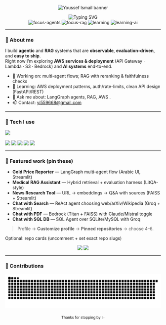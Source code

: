 <!-- Banner -->
<p align="center">
  <img src="https://capsule-render.vercel.app/api?type=waving&color=0:0ea5e9,100:22c55e&height=200&section=header&text=Youssef%20Ismail&fontSize=42&fontAlignY=35&animation=fadeIn" alt="Youssef Ismail banner" />
</p>

<!-- Hero -->
<div align="center">
  <!-- Typing headline -->
  <img src="https://readme-typing-svg.demolab.com?font=Inter&weight=700&size=26&duration=2600&pause=800&center=true&vCenter=true&width=860&lines=LangGraph+multi-agent+systems;RAG:+retrieval+%2B+reranking+%2B+evaluation;Building+practical+AI+apps;Learning+AWS+services+%26+deployment;Learning+AI+systems" alt="Typing SVG" />
  <br/>

  <!-- Focus / Learning badges -->
  <img alt="focus-agents" src="https://img.shields.io/badge/Focus-LangGraph%20Agents-2b6cb0?style=flat&labelColor=0f172a">
  <img alt="focus-rag" src="https://img.shields.io/badge/Focus-RAG%20Pipelines-0ea5e9?style=flat&labelColor=0f172a">
  <img alt="learning" src="https://img.shields.io/badge/Learning-AWS%20services%20%26%20deployment-22c55e?style=flat&labelColor=0f172a">
  <img alt="learning-ai" src="https://img.shields.io/badge/Learning-AI%20(systems%20%26%20evals)-f59e0b?style=flat&labelColor=0f172a">
</div>

---

### 👋 About me
I build **agentic** and **RAG** systems that are **observable**, **evaluation-driven**, and **easy to ship**.  
Right now I’m exploring **AWS services & deployment** (API Gateway · Lambda · S3 · Bedrock) and **AI systems** end-to-end.

- 🔭 Working on: multi-agent flows; RAG with reranking & faithfulness checks  
- 🌱 Learning: AWS deployment patterns, auth/rate-limits, clean API design (FastAPI/REST)  
- 💬 Ask me about: LangGraph agents, RAG, AWS .
- 📫 Contact: <yi559668@gmail.com>

---

### 🧰 Tech I use
<!-- Icons row: keep ONLY what you really use -->
<p>
  <a href="https://skillicons.dev">
    <img src="https://skillicons.dev/icons?i=python,fastapi,streamlit,flask,docker,AWS,langchain,langgraph,git,github,mysql,sqlite,vscode&perline=12" />
  </a>
</p>

<!-- Framework / provider badges (edit freely) -->
<p>
  <img src="https://img.shields.io/badge/LangGraph-18181b?logo=python&logoColor=white" />
  <img src="https://img.shields.io/badge/LangChain-18181b" />
  <img src="https://img.shields.io/badge/FAISS-18181b" />
  <img src="https://img.shields.io/badge/Groq-18181b" />
  <img src="https://img.shields.io/badge/AWS%20Bedrock-18181b?logo=amazonaws&logoColor=white" />
</p>

---

### 🚀 Featured work (pin these)
- **Gold Price Reporter** — LangGraph multi-agent flow (Arabic UI, Streamlit)
- **Medical RAG Assistant** — Hybrid retrieval + evaluation harness (LitQA-style)
- **News Research Tool** — URL → embeddings → Q&A with sources (FAISS + Streamlit)
- **Chat with Search** — ReAct agent choosing web/arXiv/Wikipedia (Groq + Streamlit)
- **Chat with PDF** — Bedrock (Titan + FAISS) with Claude/Mistral toggle
- **Chat with SQL DB** — SQL Agent over SQLite/MySQL with Groq

> Profile → **Customize profile** → **Pinned repositories** → choose 4–6.

 Optional: repo cards (uncomment + set exact repo slugs)
<div align="center">
  <a href="https://github.com/youssef2323/<repo_slug_1>"><img height="132" src="https://github-readme-stats.vercel.app/api/pin/?username=youssef2323&repo=search-engine-with-tools-and-agents&theme=transparent&hide_border=true"></a>
  <a href="https://github.com/youssef2323/<repo_slug_2>"><img height="132" src="https://github-readme-stats.vercel.app/api/pin/?username=youssef2323&repo=<repo_slug_2>&theme=transparent&hide_border=true"></a>
</div>


---

### 🐍 Contributions
<!-- Works after the workflow (below) runs once -->
<p align="center">
  <picture>
    <source media="(prefers-color-scheme: dark)" srcset="https://raw.githubusercontent.com/youssef2323/youssef2323/output/snake-dark.svg" />
    <source media="(prefers-color-scheme: light)" srcset="https://raw.githubusercontent.com/youssef2323/youssef2323/output/snake-light.svg" />
    <img alt="snake animation" src="https://raw.githubusercontent.com/youssef2323/youssef2323/output/snake-light.svg" />
  </picture>
</p>

<!-- Footer -->
<p align="center">
  <sub>Thanks for stopping by ✨</sub>
</p>
